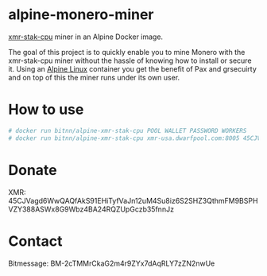 # alpine-monero-miner
[xmr-stak-cpu](https://github.com/fireice-uk/xmr-stak-cpu) miner in an Alpine Docker image. 

The goal of this project is to quickly enable you to mine Monero with the xmr-stak-cpu miner without the hassle of knowing how to install or secure it. 
Using an [Alpine Linux](https://www.alpinelinux.org/) container you get the benefit of Pax and grsecuirty and on top of this the miner runs under its own user.

# How to use
```bash
# docker run bitnn/alpine-xmr-stak-cpu POOL WALLET PASSWORD WORKERS
# docker run bitnn/alpine-xmr-stak-cpu xmr-usa.dwarfpool.com:8005 45CJVagd6WwQAQfAkS91EHiTyfVaJn12uM4Su8iz6S2SHZ3QthmFM9BSPHVZY388ASWx8G9Wbz4BA24RQZUpGczb35fnnJz x 2
```

# Donate
XMR: 45CJVagd6WwQAQfAkS91EHiTyfVaJn12uM4Su8iz6S2SHZ3QthmFM9BSPHVZY388ASWx8G9Wbz4BA24RQZUpGczb35fnnJz

# Contact
Bitmessage: BM-2cTMMrCkaG2m4r9ZYx7dAqRLY7zZN2nwUe
